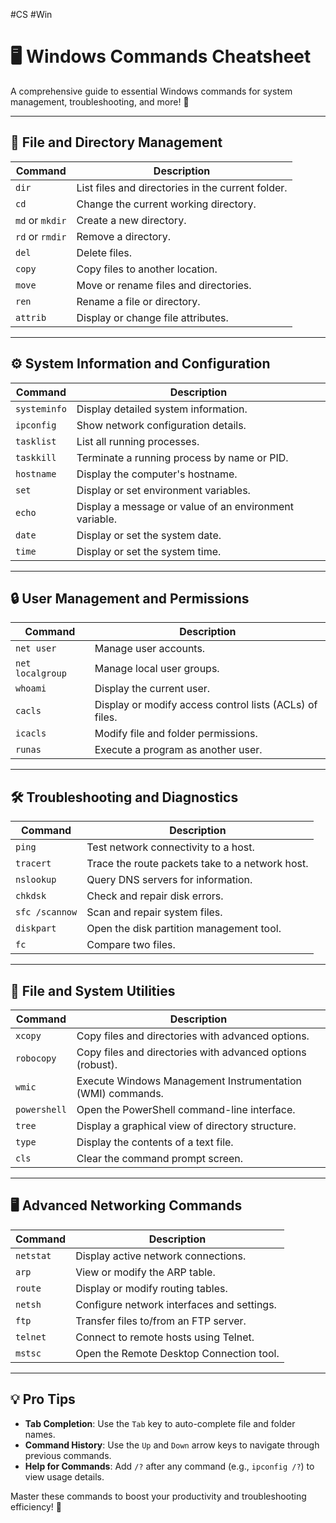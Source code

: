 #CS #Win 
# 🖥️ Windows Commands Cheatsheet

A comprehensive guide to essential Windows commands for system management, troubleshooting, and more! 🌟

---

## 📂 File and Directory Management

| **Command**                | **Description**                                     |
|----------------------------|---------------------------------------------------|
| `dir`                      | List files and directories in the current folder. |
| `cd`                       | Change the current working directory.             |
| `md` or `mkdir`            | Create a new directory.                           |
| `rd` or `rmdir`            | Remove a directory.                               |
| `del`                      | Delete files.                                     |
| `copy`                     | Copy files to another location.                   |
| `move`                     | Move or rename files and directories.             |
| `ren`                      | Rename a file or directory.                       |
| `attrib`                   | Display or change file attributes.               |

---

## ⚙️ System Information and Configuration

| **Command**                | **Description**                                      |
|----------------------------|----------------------------------------------------|
| `systeminfo`               | Display detailed system information.               |
| `ipconfig`                 | Show network configuration details.                |
| `tasklist`                 | List all running processes.                        |
| `taskkill`                 | Terminate a running process by name or PID.        |
| `hostname`                 | Display the computer's hostname.                   |
| `set`                      | Display or set environment variables.              |
| `echo`                     | Display a message or value of an environment variable. |
| `date`                     | Display or set the system date.                    |
| `time`                     | Display or set the system time.                    |

---

## 🔒 User Management and Permissions

| **Command**                | **Description**                                      |
|----------------------------|----------------------------------------------------|
| `net user`                 | Manage user accounts.                              |
| `net localgroup`           | Manage local user groups.                          |
| `whoami`                   | Display the current user.                          |
| `cacls`                    | Display or modify access control lists (ACLs) of files. |
| `icacls`                   | Modify file and folder permissions.                |
| `runas`                    | Execute a program as another user.                 |

---

## 🛠️ Troubleshooting and Diagnostics

| **Command**                | **Description**                                      |
|----------------------------|----------------------------------------------------|
| `ping`                     | Test network connectivity to a host.               |
| `tracert`                  | Trace the route packets take to a network host.     |
| `nslookup`                 | Query DNS servers for information.                 |
| `chkdsk`                   | Check and repair disk errors.                      |
| `sfc /scannow`             | Scan and repair system files.                      |
| `diskpart`                 | Open the disk partition management tool.           |
| `fc`                       | Compare two files.                                 |

---

## 🔄 File and System Utilities

| **Command**                | **Description**                                      |
|----------------------------|----------------------------------------------------|
| `xcopy`                    | Copy files and directories with advanced options.  |
| `robocopy`                 | Copy files and directories with advanced options (robust). |
| `wmic`                     | Execute Windows Management Instrumentation (WMI) commands. |
| `powershell`               | Open the PowerShell command-line interface.        |
| `tree`                     | Display a graphical view of directory structure.   |
| `type`                     | Display the contents of a text file.               |
| `cls`                      | Clear the command prompt screen.                   |

---

## 🖥️ Advanced Networking Commands

| **Command**                | **Description**                                      |
|----------------------------|----------------------------------------------------|
| `netstat`                  | Display active network connections.                |
| `arp`                      | View or modify the ARP table.                      |
| `route`                    | Display or modify routing tables.                  |
| `netsh`                    | Configure network interfaces and settings.         |
| `ftp`                      | Transfer files to/from an FTP server.              |
| `telnet`                   | Connect to remote hosts using Telnet.              |
| `mstsc`                    | Open the Remote Desktop Connection tool.           |

---

## 💡 Pro Tips

- **Tab Completion**: Use the `Tab` key to auto-complete file and folder names.
- **Command History**: Use the `Up` and `Down` arrow keys to navigate through previous commands.
- **Help for Commands**: Add `/?` after any command (e.g., `ipconfig /?`) to view usage details.

Master these commands to boost your productivity and troubleshooting efficiency! 🚀